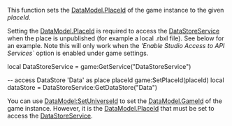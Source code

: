 This function sets the [DataModel.PlaceId](https://developer.roblox.com/en-us/api-reference/property/DataModel/PlaceId) of the game instance to the given _placeId_.

Setting the [DataModel.PlaceId](https://developer.roblox.com/en-us/api-reference/property/DataModel/PlaceId) is required to access the [DataStoreService](https://developer.roblox.com/en-us/api-reference/class/DataStoreService) when the place is unpublished (for example a local .rbxl file). See below for an example. Note this will only work when the _'Enable Studio Access to API Services\`_ option is enabled under game settings.

local DataStoreService = game:GetService("DataStoreService")

-- access DataStore 'Data' as place placeId
game:SetPlaceId(placeId)
local dataStore = DataStoreService:GetDataStore("Data")

You can use [DataModel:SetUniverseId](https://developer.roblox.com/en-us/api-reference/function/DataModel/SetUniverseId) to set the [DataModel.GameId](https://developer.roblox.com/en-us/api-reference/property/DataModel/GameId) of the game instance. However, it is the [DataModel.PlaceId](https://developer.roblox.com/en-us/api-reference/property/DataModel/PlaceId) that must be set to access the [DataStoreService](https://developer.roblox.com/en-us/api-reference/class/DataStoreService).